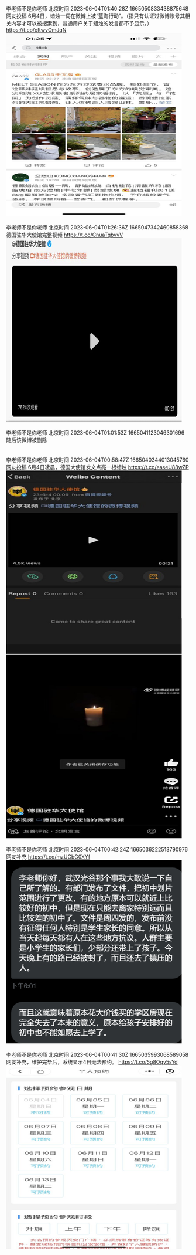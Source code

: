 李老师不是你老师 北京时间 2023-06-04T01:40:28Z 1665050833438875648<br>网友投稿
6月4日，蜡烛一词在微博上被“蓝海行动”。（指只有认证过微博账号其相关内容才可以被搜索到，普通用户关于蜡烛的发言都不予显示。） https://t.co/cftwvOmJqN<br><img src='/temp/image/2023/t-Month-6/1665050833438875648_0.jpg' width='480' height='500'><br><br>李老师不是你老师 北京时间 2023-06-04T01:26:36Z 1665047342460858368<br>德国驻华大使馆完整视频 https://t.co/CnuaTqbvvV<br><img src='/temp/video/2023/t-Month-6/v-Day-04/whyyoutouzhele/1665047342460858368_0.jpg' width='480' height='500'><br><br>李老师不是你老师 北京时间 2023-06-04T01:01:53Z 1665041123046301696<br>随后该微博被删除<br><br><br>李老师不是你老师 北京时间 2023-06-04T00:58:47Z 1665040344013045760<br>网友投稿
6月4日凌晨，德国大使馆发文点亮一根蜡烛 https://t.co/easeU88wZP<br><img src='/temp/image/2023/t-Month-6/1665040344013045760_0.jpg' width='480' height='500'><img src='/temp/image/2023/t-Month-6/1665040344013045760_1.jpg' width='480' height='500'><br><br>李老师不是你老师 北京时间 2023-06-04T00:42:24Z 1665036222513790976<br>网友补充 https://t.co/mzUCbG0XYf<br><img src='/temp/image/2023/t-Month-6/1665036222513790976_0.jpg' width='480' height='500'><br><br>李老师不是你老师 北京时间 2023-06-04T00:41:30Z 1665035993068589058<br>网友补充，维护完毕后，系统显示4日无法预约。 https://t.co/5g8Oqv5sYd<br><img src='/temp/image/2023/t-Month-6/1665035993068589058_0.jpg' width='480' height='500'><br><br>